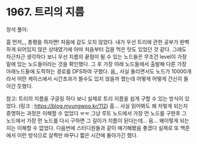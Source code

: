 # 1967. 트리의 지름

정석 풀이:

흠 먼저,,, 총평을 하자면! 처음에 감도 오지 않았다. 내가 우선 트리에 관한 공부가 완벽하게 되어있지 않은 상태였기에 아마 처음부터 겁을 먹은 탓도 있었던 것 같다. 그래도 차근차근 생각하다 보니 우선 지름의 끝점이 될 수 있는 노드들은 무조건 level이 가장 밑에 있는 노드들이라는 것을 확인했다.  그 후 가장 아래 노드들에서 출발해 다른 가장 아래노드들에 도착하는 경로를 DFS하여 구했다. 음,, 사실 돌리면서도 노드가 10000개라서 어떤 케이스에서 시간초과가 뜰수도 있지 않을까 했는데 어떻게 어떻게 간신히 돌아간 듯했다.

참고: 트리의 지름을 구글링 하다 보니 실제로 트리 지름을 쉽게 구할 수 있는 방식이 있었다.
(링크 : https://blog.myungwoo.kr/112)
흠... 사실 읽어봐도 왜 저렇게 되는지 증명하는 과정은 이해할 수 없었다 ㅠㅠ 그냥 루트 노드에서 가장 먼 노드를 구한후 그 노드에서 가장 먼 노드를 다시 구하면 그 길이가 지름이 된다는데... 음... 왜이렇게 되는지는 이해할 수 없었다. 다음번에 스터디원들과 같이 얘기해봤음 좋겠다 실제로 또 백준에서 이런 방식으로 살짝만 바꾸니 짧은 시간에 돌아가긴 했다.